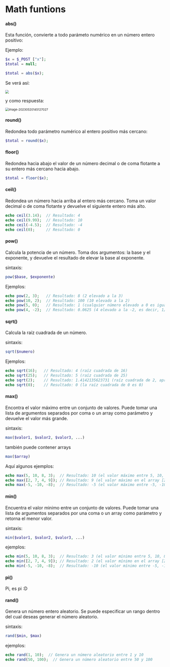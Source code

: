 # Math funtions

#### abs()

Esta función, convierte a todo parámeto numérico en un número entero positivo:

Ejemplo:

```php
$x = $_POST ["x"];
$total = null;

$total = abs($x);
```

Se verá así:

<img src="/home/skylab-105/.config/Typora/typora-user-images/image-20230520145041763.png" style="zoom:67%;" />

y como respuesta: 

<img src="/home/skylab-105/.config/Typora/typora-user-images/image-20230520145127027.png" alt="image-20230520145127027" style="zoom: 67%;" />

#### round()

Redondea todo parámetro numérico al entero positivo más cercano:

```php
$total = round($x);
```

#### 

#### floor()

Redondea hacia abajo el valor de un número decimal o de coma flotante a su entero más cercano hacia abajo.

```php
$total = floor($x);
```

#### ceil()

Redondea un número hacia arriba al entero más cercano. Toma un valor  decimal o de coma flotante y devuelve el siguiente entero más alto.

```php
echo ceil(3.14);  // Resultado: 4
echo ceil(9.99);  // Resultado: 10
echo ceil(-4.5);  // Resultado: -4
echo ceil(0);     // Resultado: 0
```

#### pow()

Calcula la potencia de un número. Toma dos argumentos: la base y el  exponente, y devuelve el resultado de elevar la base al exponente.

sintaxis:

```php
pow($base, $exponente)
```

Ejemplos:

```php
echo pow(2, 3);   // Resultado: 8 (2 elevado a la 3)
echo pow(10, 2);  // Resultado: 100 (10 elevado a la 2)
echo pow(5, 0);   // Resultado: 1 (cualquier número elevado a 0 es igual a 1)
echo pow(4, -2);  // Resultado: 0.0625 (4 elevado a la -2, es decir, 1/4^2)

```

#### sqrt()

Calcula la raíz cuadrada de un número. 

sintaxis:

```php
sqrt($numero)
```

Ejemplos:

```php
echo sqrt(16);   // Resultado: 4 (raíz cuadrada de 16)
echo sqrt(25);   // Resultado: 5 (raíz cuadrada de 25)
echo sqrt(2);    // Resultado: 1.4142135623731 (raíz cuadrada de 2, aproximación)
echo sqrt(0);    // Resultado: 0 (la raíz cuadrada de 0 es 0)

```

#### max()

Encontra el valor máximo entre un conjunto de valores. Puede tomar una  lista de argumentos separados por coma o un array como parámetro y  devuelve el valor más grande.

sintaxis:

```php
max($valor1, $valor2, $valor3, ...)
```

también puede contener arrays

```php
max($array)
```

Aquí algunos ejemplos:

```php
echo max(5, 10, 8, 3);  // Resultado: 10 (el valor máximo entre 5, 10, 8 y 3)
echo max([2, 7, 4, 9]); // Resultado: 9 (el valor máximo en el array [2, 7, 4, 9])
echo max(-5, -10, -8);  // Resultado: -5 (el valor máximo entre -5, -10 y -8)

```

#### min()

Encuentra el valor minimo entre un conjunto de valores. Puede tomar una lista de argumentos separados por una coma o un array como parámetro y retorna el menor valor.

sintaxis:

```php
min($valor1, $valor2, $valor3, ...)
```

ejemplos:

```php
echo min(5, 10, 8, 3);  // Resultado: 3 (el valor mínimo entre 5, 10, 8 y 3)
echo min([2, 7, 4, 9]); // Resultado: 2 (el valor mínimo en el array [2, 7, 4, 9])
echo min(-5, -10, -8);  // Resultado: -10 (el valor mínimo entre -5, -10 y -8)

```

#### pi()

Pi, es pi :D

#### rand()

Genera un número entero aleatorio. Se puede especificar un rango dentro del cual deseas generar el número aleatorio.

sintaxis:

```php
rand($min, $max)
```

ejemplos:

```php
echo rand(1, 10);  // Genera un número aleatorio entre 1 y 10
echo rand(50, 100);  // Genera un número aleatorio entre 50 y 100

```



